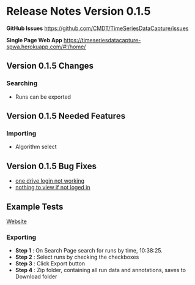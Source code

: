 # Release Notes Version 0.1.5

**GitHub Issues** https://github.com/CMDT/TimeSeriesDataCapture/issues

**Single Page Web App** https://timeseriesdatacapture-spwa.herokuapp.com/#!/home/

## Version 0.1.5 Changes

### Searching
- Runs can be exported 

## Version 0.1.5 Needed Features

### Importing
- Algorithm select 


## Version 0.1.5 Bug Fixes
- [one drive login not working](https://github.com/CMDT/TimeSeriesDataCapture/issues/49)
- [nothing to view if not loged in ](https://github.com/CMDT/TimeSeriesDataCapture/issues/52)

## Example Tests
[Website](https://timeseriesdatacapture-spwa.herokuapp.com/#!/home/)
### Exporting

- **Step 1** : On Search Page search for runs by time, 10:38:25.
- **Step 2** : Select runs by checking the checkboxes
- **Step 3** : Click Export button
- **Step 4** : Zip folder, containing all run data and annotations, saves to Download folder








 
